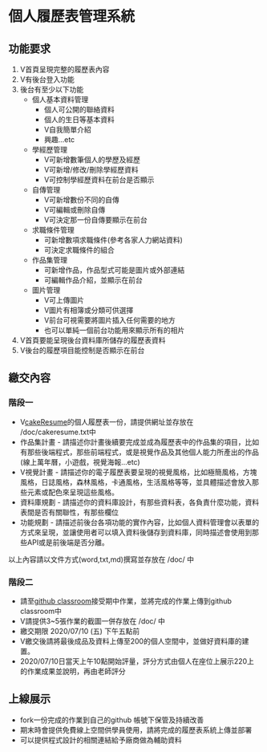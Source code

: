 # 個人履歷表管理系統
## 功能要求

1. V首頁呈現完整的履歷表內容
2. V有後台登入功能
3. 後台有至少以下功能
   * 個人基本資料管理
     * 個人可公開的聯絡資料
     * 個人的生日等基本資料
     * V自我簡單介紹
     * 興趣...etc
   * 學經歷管理
     * V可新增數筆個人的學歷及經歷
     * V可新增/修改/刪除學經歷資料
     * V可控制學經歷資料在前台是否顯示
   * 自傳管理
     * V可新增數份不同的自傳
     * V可編輯或刪除自傳
     * V可決定那一份自傳要顯示在前台
   * 求職條件管理
     * 可新增數項求職條件(參考各家人力網站資料)
     * 可決定求職條件的組合
   * 作品集管理
     * 可新增作品，作品型式可能是圖片或外部連結
     * 可編輯作品介紹，並顯示在前台
   * 圖片管理
     * V可上傳圖片
     * V圖片有相簿或分類可供選擇
     * V前台可視需要將圖片插入任何需要的地方
     * 也可以單純一個前台功能用來顯示所有的相片
4. V首頁要能呈現後台資料庫所儲存的履歷表資料
5. V後台的履歷項目能控制是否顯示在前台

## 繳交內容
### 階段一
* V[cakeResume](https://www.cakeresume.com/)的個人履歷表一份，請提供網址並存放在 /doc/cakeresume.txt中
* 作品集計畫 - 請描述你計畫後續要完成並成為履歷表中的作品集的項目，比如有那些後端程式，那些前端程式，或是視覺作品及其他個人能力所產出的作品(線上萬年曆，小遊戲，視覺海報...etc)
* V視覺計畫 - 請描述你的電子履歷表要呈現的視覺風格，比如極簡風格，方塊風格，日誌風格，森林風格，卡通風格，生活風格等等，並具體描述會放入那些元素或配色來呈現這些風格。
* 資料庫規劃 - 請描述你的資料庫設計，有那些資料表，各負責什麼功能，資料表間是否有關聯性，有那些欄位
* 功能規劃 - 請描述前後台各項功能的實作內容，比如個人資料管理會以表單的方式來呈現，並讓使用者可以填入資料後儲存到資料庫，同時描述會使用到那些API或是前後端是否分離。

以上內容請以文件方式(word,txt,md)撰寫並存放在 /doc/ 中

### 階段二
* 請至[github classroom](https://classroom.github.com/a/tuM7KfzP)接受期中作業，並將完成的作業上傳到github classroom中
* V請提供3~5張作業的截圖一併存放在 /doc/ 中
* 繳交期限 2020/07/10 (五) 下午五點前
* V繳交後請將最後成品及資料上傳至200的個人空間中，並做好資料庫的建置。
* 2020/07/10日當天上午10點開始評量，評分方式由個人在座位上展示220上的作業成果並說明，再由老師評分

## 上線展示
* fork一份完成的作業到自己的github 帳號下保管及持續改善
* 期末時會提供免費線上空間供學員使用，請將完成的履歷表系統上傳並部署
* 可以提供程式設計的相關連結給予廠商做為輔助資料
